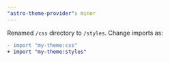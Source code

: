 ```yaml
---
"astro-theme-provider": minor
---
```


Renamed `/css` directory to `/styles`. Change imports as:

```diff
- import "my-theme:css"
+ import "my-theme:styles"
```
